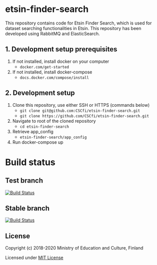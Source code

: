 # etsin-finder-search

This repository contains code for Etsin Finder Search, which is used for dataset searching functionalities in Etsin. This repository has been developed using RabbitMQ and ElasticSearch.

## 1. Development setup prerequisites

1. If not installed, install docker on your computer
    - `docker.com/get-started`
2. If not installed, install docker-compose
    - `docs.docker.com/compose/install`

## 2. Development setup

1. Clone this repository, use either SSH or HTTPS (commands below)
    - `git clone git@github.com:CSCfi/etsin-finder-search.git`
    - `git clone https://github.com/CSCfi/etsin-finder-search.git`
2. Navigate to root of the cloned repository
    - `cd etsin-finder-search`
3. Retrieve app_config
    - `etsin-finder-search/app_config`
4. Run docker-compose up

# Build status

## Test branch
[![Build Status](https://travis-ci.com/CSCfi/etsin-finder-search.svg?branch=test)](https://travis-ci.com/CSCfi/etsin-finder-search)

## Stable branch
[![Build Status](https://travis-ci.com/CSCfi/etsin-finder-search.svg?branch=stable)](https://travis-ci.com/CSCfi/etsin-finder-search)

License
-------
Copyright (c) 2018-2020 Ministry of Education and Culture, Finland

Licensed under [MIT License](LICENSE)
